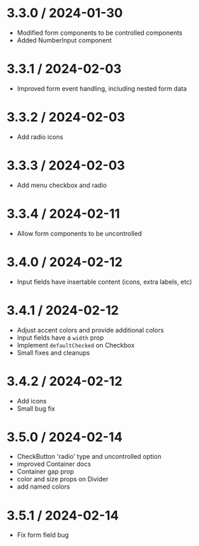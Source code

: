 # 3.3.0 / 2024-01-30

- Modified form components to be controlled components
- Added NumberInput component

# 3.3.1 / 2024-02-03

- Improved form event handling, including nested form data

# 3.3.2 / 2024-02-03

- Add radio icons

# 3.3.3 / 2024-02-03

- Add menu checkbox and radio

# 3.3.4 / 2024-02-11

- Allow form components to be uncontrolled

# 3.4.0 / 2024-02-12

- Input fields have insertable content (icons, extra labels, etc)

# 3.4.1 / 2024-02-12

- Adjust accent colors and provide additional colors
- Input fields have a `width` prop
- Implement `defaultChecked` on Checkbox
- Small fixes and cleanups

# 3.4.2 / 2024-02-12

- Add icons
- Small bug fix

# 3.5.0 / 2024-02-14

- CheckButton 'radio' type and uncontrolled option
- improved Container docs
- Container gap prop
- color and size props on Divider
- add named colors

# 3.5.1 / 2024-02-14

- Fix form field bug
